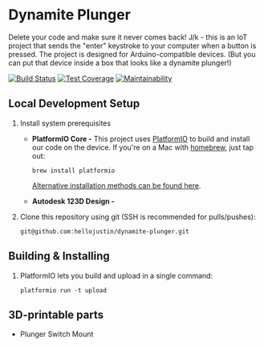# Dynamite Plunger

Delete your code and make sure it never comes back! J/k - this is an IoT project
that sends the "enter" keystroke to your computer when a button is pressed. The
project is designed for Arduino-compatible devices. (But you can put that
device inside a box that looks like a dynamite plunger!)

[![Build Status](https://travis-ci.org/hellojustin/dynamite-plunger.svg?branch=master)](https://travis-ci.org/hellojustin/dynamite-plunger)
[![Test Coverage](https://api.codeclimate.com/v1/badges/7803b5d972d1ed8c7ea1/test_coverage)](https://codeclimate.com/github/hellojustin/dynamite-plunger/test_coverage)
[![Maintainability](https://api.codeclimate.com/v1/badges/7803b5d972d1ed8c7ea1/maintainability)](https://codeclimate.com/github/hellojustin/dynamite-plunger/maintainability)

## Local Development Setup
1. Install system prerequisites
   * **PlatformIO Core -** This project uses [PlatformIO](http://platformio.org/)
     to build and install our code on the device. If you're on a Mac with [homebrew](https://brew.sh/), just tap out:
     ```shell
     brew install platformio
     ```
     [Alternative installation methods can be found here](http://docs.platformio.org/en/latest/installation.html#installation-methods).

   * **Autodesk 123D Design -**

1. Clone this repository using git (SSH is recommended for pulls/pushes):
   ```shell
   git@github.com:hellojustin/dynamite-plunger.git
   ```

## Building & Installing
1. PlatformIO lets you build and upload in a single command:
   ```shell
   platformio run -t upload
   ```

## 3D-printable parts
* Plunger Switch Mount
